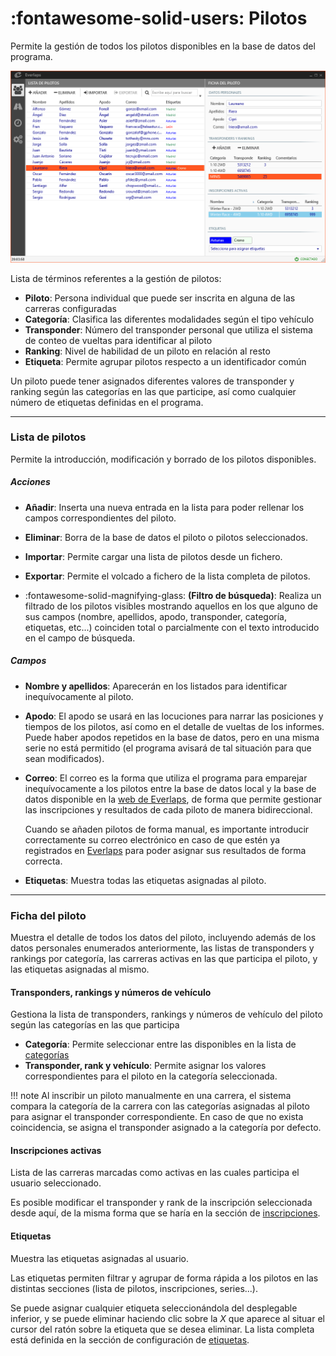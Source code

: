 # :fontawesome-solid-users: Pilotos

Permite la gestión de todos los pilotos disponibles en la base de datos del programa.

![Pilotos](../img/drivers.png)

Lista de términos referentes a la gestión de pilotos:

- **Piloto**: Persona individual que puede ser inscrita en alguna de las carreras configuradas
- **Categoría**: Clasifica las diferentes modalidades según el tipo vehículo
- **Transponder**: Número del transponder personal que utiliza el sistema de conteo de vueltas para identificar al piloto
- **Ranking**: Nivel de habilidad de un piloto en relación al resto
- **Etiqueta**: Permite agrupar pilotos respecto a un identificador común    

Un piloto puede tener asignados diferentes valores de transponder y ranking según las categorías en las que participe, así como cualquier número de etiquetas definidas en el programa.

---

### Lista de pilotos

Permite la introducción, modificación y borrado de los pilotos disponibles.

##### Acciones

- **Añadir**: Inserta una nueva entrada en la lista para poder rellenar los campos correspondientes del piloto.

- **Eliminar**: Borra de la base de datos el piloto o pilotos seleccionados.

- **Importar**: Permite cargar una lista de pilotos desde un fichero.

- **Exportar**: Permite el volcado a fichero de la lista completa de pilotos.

- :fontawesome-solid-magnifying-glass: **(Filtro de búsqueda)**: Realiza un filtrado de los pilotos visibles mostrando aquellos en los que alguno de sus campos (nombre, apellidos, apodo, transponder, categoría, etiquetas, etc...) coinciden total o parcialmente con el texto introducido en el campo de búsqueda. 

##### Campos

- **Nombre y apellidos**: Aparecerán en los listados para identificar inequívocamente al piloto.

- **Apodo**: El apodo se usará en las locuciones para narrar las posiciones y tiempos de los pilotos, así como en el detalle de vueltas de los informes. Puede haber apodos repetidos en la base de datos, pero en una misma serie no está permitido (el programa avisará de tal situación para que sean modificados).

- **Correo**: El correo es la forma que utiliza el programa para emparejar inequívocamente a los pilotos entre la base de datos local y la base de datos disponible en la [web de Everlaps](http://everlaps.com), de forma que permite gestionar las inscripciones y resultados de cada piloto de manera bidireccional.

	Cuando se añaden pilotos de forma manual, es importante introducir correctamente su correo electrónico en caso de que estén ya registrados en [Everlaps](http://everlaps.com) para poder asignar sus resultados de forma correcta.

- **Etiquetas**: Muestra todas las etiquetas asignadas al piloto.

---
	
### Ficha del piloto

Muestra el detalle de todos los datos del piloto, incluyendo además de los datos personales enumerados anteriormente, las listas de transponders y rankings por categoría, las carreras activas en las que participa el piloto, y las etiquetas asignadas al mismo.

#### Transponders, rankings y números de vehículo

Gestiona la lista de transponders, rankings y números de vehículo del piloto según las categorías en las que participa

- **Categoría**: Permite seleccionar entre las disponibles en la lista de [categorías](./config.md#categorias)
- **Transponder, rank y vehículo**: Permite asignar los valores correspondientes para el piloto en la categoría seleccionada.

!!! note
	Al inscribir un piloto manualmente en una carrera, el sistema compara la categoría de la carrera con las categorías asignadas al piloto para asignar el transponder correspondiente. En caso de que no exista coincidencia, se asigna el transponder asignado a la categoría por defecto. 

#### Inscripciones activas

Lista de las carreras marcadas como activas en las cuales participa el usuario seleccionado.

Es posible modificar el transponder y rank de la inscripción seleccionada desde aquí, de la misma forma que se haría en la sección de [inscripciones](./races.md#inscripciones).

#### Etiquetas

Muestra las etiquetas asignadas al usuario.

Las etiquetas permiten filtrar y agrupar de forma rápida a los pilotos en las distintas secciones (lista de pilotos, inscripciones, series...).

Se puede asignar cualquier etiqueta seleccionándola del desplegable inferior, y se puede eliminar haciendo clic sobre la *X* que aparece al situar el cursor del ratón sobre la etiqueta que se desea eliminar. La lista completa está definida en la sección de configuración de [etiquetas](./config.md#etiquetas).

